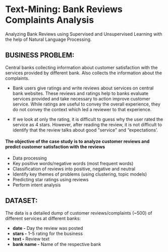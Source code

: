 # Text-Mining: Bank Reviews Complaints Analysis
Analyzing Bank Reviews using Supervised and Unsupervised Learning with the help of Natural Language Processing.

## BUSINESS PROBLEM:
  Central banks collecting information about customer satisfaction with the services provided by different bank. Also collects the information about the complaints.
   
* Bank users give ratings and write reviews about services on central bank websites. These reviews and ratings help to banks evaluate services provided and take necessary to action improve customer service. While ratings are useful to convey the overall experience, they do not convey the context which led a reviewer to that experience.

* If we look at only the rating, it is difficult to guess why the user rated the service as 4 stars. However, after reading the review, it is not difficult to identify that the review talks about good "service" and “expectations’.

#### The objective of the case study is to analyze customer reviews and predict customer satisfaction with the reviews
- Data processing
- Key positive words/negative words (most frequent words)
- Classification of reviews into positive, negative and neutral
- Identify key themes of problems (using clustering, topic models)
- Predicting star ratings using reviews
- Perform intent analysis

## DATASET:
  The data is a detailed dump of customer reviews/complaints (~500) of different services at different banks:
  * **date -** Day the review was posted
  * **stars -** 1–5 rating for the business
  * **text -** Review text
  * **bank name -** Name of the respective bank
